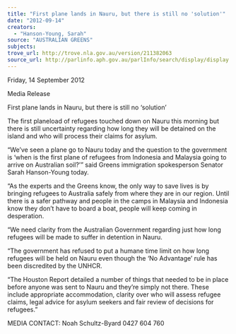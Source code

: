 ```yaml
---
title: "First plane lands in Nauru, but there is still no 'solution'"
date: "2012-09-14"
creators:
  - "Hanson-Young, Sarah"
source: "AUSTRALIAN GREENS"
subjects:
trove_url: http://trove.nla.gov.au/version/211382063
source_url: http://parlinfo.aph.gov.au/parlInfo/search/display/display.w3p;query=Id%3A%22media/pressrel/1914305%22
---
```


 Friday, 14 September 2012   

 Media Release 

 First plane lands in Nauru, but there is still no  ‘solution’   

 The first planeload of refugees touched down on Nauru this morning but there is still uncertainty  regarding how long they will be detained on the island and who will process their claims for asylum.   

 “We’ve seen a plane go to Nauru today and the question to the government is ‘when is the first  plane of refugees from Indonesia and Malaysia going to arrive on Australian soil?’” said Greens  immigration spokesperson Senator Sarah Hanson-Young today.   

 “As the experts and the Greens know, the only way to save lives is by bringing refugees to Australia  safely from where they are in our region. Until there is a safer pathway and people in the camps in  Malaysia and Indonesia know they don’t have to board a boat, people will keep coming in  desperation.   

 “We need clarity from the Australian Government regarding just how long refugees will be made to  suffer in detention in Nauru.   

 “The government has refused to put a humane time limit on how long refugees will be held on  Nauru even though the ‘No Advantage’ rule has been discredited by the UNHCR.   

 “The Houston Report detailed a number of things that needed to be in place before anyone was sent  to Nauru and they’re simply not there. These include appropriate accommodation, clarity over who  will assess refugee claims, legal advice for asylum seekers and fair review of decisions for refugees.”   

 MEDIA CONTACT: Noah Schultz-Byard 0427 604 760   

 

